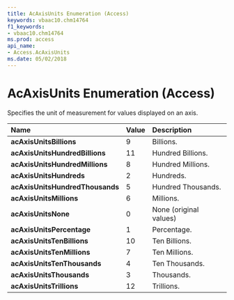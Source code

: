 ```yaml
---
title: AcAxisUnits Enumeration (Access)
keywords: vbaac10.chm14764
f1_keywords:
- vbaac10.chm14764
ms.prod: access
api_name:
- Access.AcAxisUnits
ms.date: 05/02/2018
---
```



# AcAxisUnits Enumeration (Access)

Specifies the unit of measurement for values displayed on an axis.


|Name|Value|Description|
|:-----|:-----|:-----|
|**acAxisUnitsBillions**|9|Billions.|
|**acAxisUnitsHundredBillions**|11|Hundred Billions.|
|**acAxisUnitsHundredMillions**|8|Hundred Millions.|
|**acAxisUnitsHundreds**|2|Hundreds.|
|**acAxisUnitsHundredThousands**|5|Hundred Thousands.|
|**acAxisUnitsMillions**|6|Millions.|
|**acAxisUnitsNone**|0|None (original values)|
|**acAxisUnitsPercentage**|1|Percentage.|
|**acAxisUnitsTenBillions**|10|Ten Billions.|
|**acAxisUnitsTenMillions**|7|Ten Millions.|
|**acAxisUnitsTenThousands**|4|Ten Thousands.|
|**acAxisUnitsThousands**|3|Thousands.|
|**acAxisUnitsTrillions**|12|Trillions.|